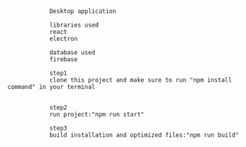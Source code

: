 				Desktop application 
				
				libraries used
				react
				electron
				
				database used
				firebase
				
				step1
				clone this project and make sure to run "npm install command" in your terminal 
				
				
				step2
				run project:"npm run start"
				
				step3
				build installation and optimized files:"npm run build"
				
				
				
				
				
